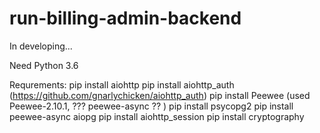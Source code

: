 # run-billing-admin-backend

In developing...

Need Python 3.6

Requrements:
pip install aiohttp
pip install aiohttp_auth (https://github.com/gnarlychicken/aiohttp_auth)
pip install Peewee (used Peewee-2.10.1, ??? peewee-async ?? )
pip install psycopg2
pip install peewee-async aiopg
pip install aiohttp_session
pip install cryptography
